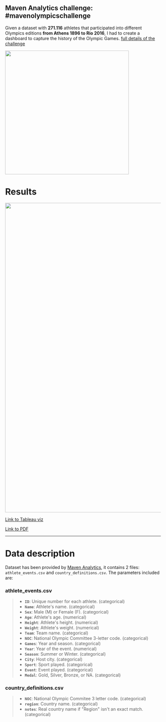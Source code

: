 ## Maven Analytics challenge: #mavenolympicschallenge

Given a dataset with **271.116** athletes that participated into different Olympics editions **from Athens 1896 to Rio 2016**, I had to create a dashboard to capture the history of the Olympic Games. [full details of the challenge](https://www.mavenanalytics.io/blog/maven-olympics-challenge)

<div class="img-left"><img src="https://i.imgur.com/Vh35oZB.jpg" width="400"></div>

# Results

<img src="https://i.imgur.com/RfI1rhM.png" width=1000>

[Link to Tableau viz](https://public.tableau.com/app/profile/gonzalo3304/viz/Olympics_16264021893190/Dashboard_final)

[Link to PDF](https://drive.google.com/file/d/1anQkgX0dFgO7l5hu3n5KAOGlv7iXLW8n/view?usp=sharing)

---

# Data description

Dataset has been provided by [Maven Analytics](https://www.mavenanalytics.io/data-playground), it contains 2 files: `athlete_events.csv` and `country_definitions.csv`. The parameters included are:

### athlete_events.csv
> - **`ID`**: Unique number for each athlete. (categorical)
> - **`Name`**: Athlete's name. (categorical)
> - **`Sex`**: Male (M) or Female (F). (categorical)
> - **`Age`**: Athlete's age. (numerical)
> - **`Height`**: Athlete's height. (numerical)
> - **`Weight`**: Athlete's weight. (numerical)
> - **`Team`**: Team name. (categorical)
> - **`NOC`**: National Olympic Committee 3-letter code. (categorical)
> - **`Games`**: Year and season. (categorical)
> - **`Year`**: Year of the event. (numerical)
> - **`Season`**: Summer or Winter. (categorical)
> - **`City`**: Host city. (categorical)
> - **`Sport`**: Sport played. (categorical)
> - **`Event`**: Event played. (categorical)
> - **`Medal`**: Gold, Silver, Bronze, or NA. (categorical)

### country_definitions.csv
> - **`NOC`**: National Olympic Commitee 3 letter code. (categorical)
> - **`region`**: Country name. (categorical)
> - **`notes`**: Real country name if "Region" isn't an exact match. (categorical)
